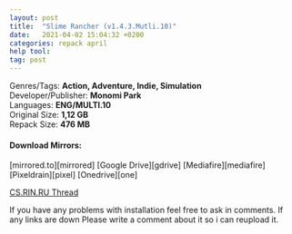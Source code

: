 ```yaml
---
layout: post
title:  "Slime Rancher (v1.4.3.Mutli.10)"
date:   2021-04-02 15:04:32 +0200
categories: repack april 
help tool:                                                                                               |
tag: post
---
```

Genres/Tags: **Action, Adventure, Indie, Simulation**                                                         
Developer/Publisher: **Monomi Park**                                                                          
Languages: **ENG/MULTI.10**                                                                        
Original Size: **1,12 GB**                                                                            
Repack Size: **476 MB**                                                                            

<h4><b>Download Mirrors:</b></h4>
[mirrored.to][mirrored]                                                                             
[Google Drive][gdrive]                                                                              
[Mediafire][mediafire]                                                                              
[Pixeldrain][pixel]                                                                                 
[Onedrive][one]                                                                                     

[CS.RIN.RU Thread][rin]

If you have any problems with installation feel free to ask in comments.
If any links are down Please write a comment about it so i can reupload it.

[one]: https://livestudentccc-my.sharepoint.com/:u:/g/personal/mdonald12_student_ccc_edu/Ec7cQj8Og-1EvFLhI9HfdMkBoRWIfG7JdvABa76p5jCrfA?e=52M4dx
[pixel]: https://pixeldrain.com/u/DSbAKWwT
[mediafire]: https://www.mediafire.com/file/0byqzzik4o2zn61/Slime.Rancher.Repack-Comrade.Medic.rar/file
[gdrive]: https://drive.google.com/file/d/1RN_WwQt3_Xe-u__1ooGaVehdenscShDB/view?usp=sharing
[mirrored]: https://www.mirrored.to/files/F8IOI2I0/Slime.Rancher.Repack-Comrade.Medic_0.rar_links
[rin]: https://cs.rin.ru/forum/viewtopic.php?f=10&t=65017
